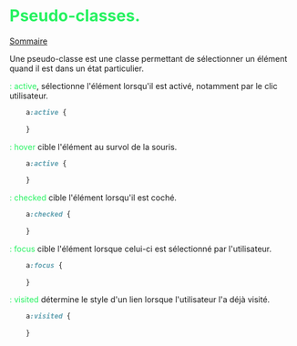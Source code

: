 
# <span style="color:#26f260;">**Pseudo-classes.**</span>

[Sommaire](./00-Sommaire.md)

Une pseudo-classe est une classe permettant de sélectionner un élément quand il est dans un état particulier.

<span style="color:#26f260;">: active</span>, sélectionne l'élément lorsqu'il est activé, notamment par le clic utilisateur.

```css
    a:active {
        
    }
```

<span style="color:#26f260;">: hover</span> cible l'élément au survol de la souris.

```css
    a:active {
        
    }
```

<span style="color:#26f260;">: checked</span> cible l'élément lorsqu'il est coché.

```css
    a:checked {
        
    }
```

<span style="color:#26f260;">: focus</span> cible l'élément lorsque celui-ci est sélectionné par l'utilisateur.

```css
    a:focus {
        
    }
```

<span style="color:#26f260;">: visited</span> détermine le style d'un lien lorsque l'utilisateur l'a déjà visité.

```css
    a:visited {
        
    }
```
